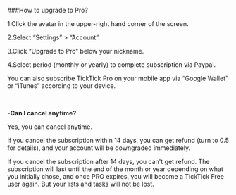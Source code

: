 ###How to upgrade to Pro?

1.Click the avatar in the upper-right hand corner of the screen.

2.Select “Settings” > “Account”.

3.Click “Upgrade to Pro” below your nickname.

4.Select period (monthly or yearly) to complete subscription via Paypal.

You can also subscribe TickTick Pro on your mobile app via “Google Wallet” or “iTunes” according to your device.

<br />

-**Can I cancel anytime?**

Yes, you can cancel anytime. 

If you cancel the subscription within 14 days, you can get refund (turn to 0.5 for details), and your account will be downgraded immediately. 

If you cancel the subscription after 14 days, you can't get refund. The subscription will last until the end of the month or year depending on what you initially chose, and once PRO expires, you will become a TickTick Free user again. But your lists and tasks will not be lost.
